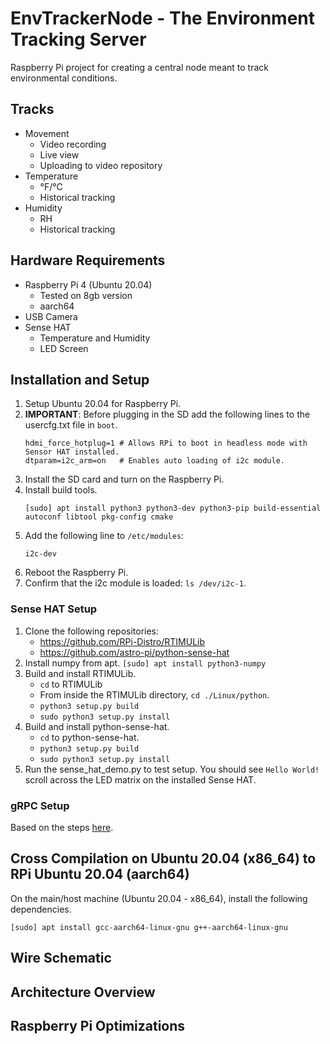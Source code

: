 # EnvTrackerNode - The Environment Tracking Server

Raspberry Pi project for creating a central node meant to track environmental conditions.

## Tracks
- Movement
  - Video recording
  - Live view
  - Uploading to video repository
- Temperature
  - °F/°C
  - Historical tracking
- Humidity
  - RH
  - Historical tracking

## Hardware Requirements
- Raspberry Pi 4 (Ubuntu 20.04)
  - Tested on 8gb version
  - aarch64
- USB Camera
- Sense HAT
  - Temperature and Humidity
  - LED Screen

## Installation and Setup
1) Setup Ubuntu 20.04 for Raspberry Pi.
2) **IMPORTANT**: Before plugging in the SD add the following lines to the usercfg.txt file in `boot`.
   ```
   hdmi_force_hotplug=1 # Allows RPi to boot in headless mode with Sensor HAT installed.
   dtparam=i2c_arm=on   # Enables auto loading of i2c module.
   ```
3) Install the SD card and turn on the Raspberry Pi.
3) Install build tools.
   ```
   [sudo] apt install python3 python3-dev python3-pip build-essential autoconf libtool pkg-config cmake
   ```
4) Add the following line to `/etc/modules`:
   ```
   i2c-dev
   ```
5) Reboot the Raspberry Pi.
6) Confirm that the i2c module is loaded: `ls /dev/i2c-1`.

### Sense HAT Setup
1) Clone the following repositories:
   - https://github.com/RPi-Distro/RTIMULib
   - https://github.com/astro-pi/python-sense-hat
2) Install numpy from apt.
   `[sudo] apt install python3-numpy`
3) Build and install RTIMULib.
   - `cd` to RTIMULib
   - From inside the RTIMULib directory, `cd ./Linux/python`.
   - `python3 setup.py build`
   - `sudo python3 setup.py install`
4) Build and install python-sense-hat.
   - `cd` to python-sense-hat.
   - `python3 setup.py build`
   - `sudo python3 setup.py install`
5) Run the sense\_hat\_demo.py to test setup. You should see `Hello World!`
   scroll across the LED matrix on the installed Sense HAT.

### gRPC Setup
Based on the steps [here](https://github.com/grpc/grpc/blob/master/BUILDING.md).

## Cross Compilation on Ubuntu 20.04 (x86_64) to RPi Ubuntu 20.04 (aarch64)
On the main/host machine (Ubuntu 20.04 - x86_64), install the following
dependencies.
```
[sudo] apt install gcc-aarch64-linux-gnu g++-aarch64-linux-gnu
```

## Wire Schematic

## Architecture Overview

## Raspberry Pi Optimizations
